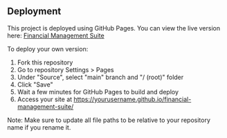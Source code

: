## Deployment

This project is deployed using GitHub Pages. You can view the live version here: [Financial Management Suite](https://yourusername.github.io/financial-management-suite/)

To deploy your own version:

1. Fork this repository
2. Go to repository Settings > Pages
3. Under "Source", select "main" branch and "/ (root)" folder
4. Click "Save"
5. Wait a few minutes for GitHub Pages to build and deploy
6. Access your site at https://yourusername.github.io/financial-management-suite/

Note: Make sure to update all file paths to be relative to your repository name if you rename it. 